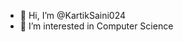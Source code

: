 - 👋 Hi, I’m @KartikSaini024
- 👀 I’m interested in Computer Science


<!---
KartikSaini024/KartikSaini024 is a ✨ special ✨ repository because its `README.md` (this file) appears on your GitHub profile.
You can click the Preview link to take a look at your changes.
--->
